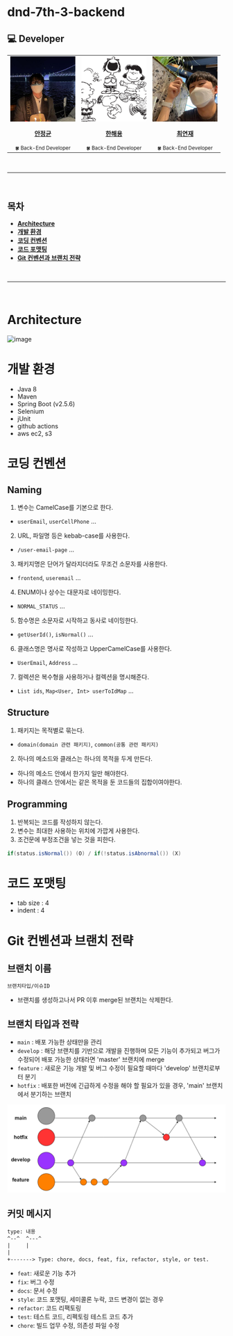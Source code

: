 # dnd-7th-3-backend

## 💻 Developer

<div align="center">
<table>
  <tr>
      <td align="center"><a href="https://github.com/anjeongkyun"><img src="./images/anjeongkyun.jpeg" width="150x;" alt=""/><br /><p><b>안정균</b></p></a><small>🍀 Back-End Developer</small></td>
    <td align="center"><a href="https://github.com/haeyonghahn"><img src="./images/haeyonghahn.jpeg" width="150x;" alt=""/><br /><p><b>한해용</b></p></a><small>🍀 Back-End Developer</small></td>
    <td align="center"><a href="https://github.com/Amenable-C"><img src="./images/Amenable-C.jpeg" width="150px;" alt=""/><br /><p><b>최연재</b></p></a><small>🍀 Back-End Developer</small></td>
  </tr> 
</table>
</div>
<br><hr><br>

## 목차
* **[Architecture](#Architecture)**
* **[개발 환경](#개발-환경)**
* **[코딩 컨벤션](#코딩-컨벤션)**
* **[코드 포맷팅](#코드-포맷팅)**
* **[Git 컨벤션과 브랜치 전략](#Git-컨벤션과-브랜치-전략)**

<br><hr><br>

# Architecture
![image](https://user-images.githubusercontent.com/97106584/188441891-dab2b4b1-ac3a-465f-88d4-01b079050bbb.png)


# 개발 환경
* Java 8
* Maven
* Spring Boot (v2.5.6)
* Selenium
* jUnit
* github actions
* aws ec2, s3

# 코딩 컨벤션
## Naming
1. 변수는 CamelCase를 기본으로 한다.
- `userEmail`, `userCellPhone` ...
2. URL, 파일명 등은 kebab-case를 사용한다.
- `/user-email-page` ...
3. 패키지명은 단어가 달라지더라도 무조건 소문자를 사용한다.
- `frontend`, `useremail` ...
4. ENUM이나 상수는 대문자로 네이밍한다.
- `NORMAL_STATUS` ...
5. 함수명은 소문자로 시작하고 동사로 네이밍한다.
- `getUserId()`, `isNormal()` ...
6. 클래스명은 명사로 작성하고 UpperCamelCase를 사용한다.
- `UserEmail`, `Address` ...
7. 컬렉션은 복수형을 사용하거나 컬렉션을 명시해준다.
- `List ids`, `Map<User, Int> userToIdMap` ...
## Structure
1. 패키지는 목적별로 묶는다.
- `domain(domain 관련 패키지)`, `common(공통 관련 패키지)`
2. 하나의 메소드와 클래스는 하나의 목적을 두게 만든다.
- 하나의 메소드 안에서 한가지 일만 해야한다.
- 하나의 클래스 안에서는 같은 목적을 둔 코드들의 집합이여야한다.
## Programming
1. 반복되는 코드를 작성하지 않는다.
2. 변수는 최대한 사용하는 위치에 가깝게 사용한다.
3. 조건문에 부정조건을 넣는 것을 피한다.
```java
if(status.isNormal()) (O) / if(!status.isAbnormal()) (X)
```

# 코드 포맷팅
- tab size : 4
- indent : 4

# Git 컨벤션과 브랜치 전략
## 브랜치 이름
`브랜치타입/이슈ID`
- 브랜치를 생성하고나서 PR 이후 merge된 브랜치는 삭제한다.
## 브랜치 타입과 전략
- `main` : 배포 가능한 상태만을 관리
- `develop` : 해당 브랜치를 기반으로 개발을 진행하며 모든 기능이 추가되고 버그가 수정되어 배포 가능한 상태라면 'master' 브랜치에 merge
- `feature` : 새로운 기능 개발 및 버그 수정이 필요할 때마다 'develop' 브랜치로부터 분기
- `hotfix` : 배포한 버전에 긴급하게 수정을 해야 할 필요가 있을 경우, 'main' 브랜치에서 분기하는 브랜치

![gitflow](https://github.com/dnd-side-project/dnd-7th-3-backend/blob/develop/images/gitflow.PNG)

## 커밋 메시지
```
type: 내용
^--^  ^---^
|     |
|
+-------> Type: chore, docs, feat, fix, refactor, style, or test.
```
- `feat`: 새로운 기능 추가
- `fix`: 버그 수정
- `docs`: 문서 수정
- `style`: 코드 포맷팅, 세미콜론 누락, 코드 변경이 없는 경우
- `refactor`: 코드 리팩토링
- `test`: 테스트 코드, 리펙토링 테스트 코드 추가
- `chore`: 빌드 업무 수정, 의존성 파일 수정
